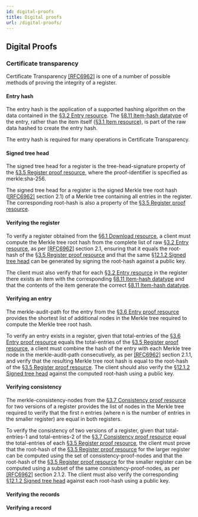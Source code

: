 ```yaml
---
id: digital-proofs
title: Digital proofs
url: /digital-proofs/
---
```


## Digital Proofs

### Certificate transparency

Certificate Transparency <a data-link-type="biblio"
href="#biblio-rfc6962">[RFC6962]</a> is one of a number of possible methods of
proving the integrity of a register.

#### Entry hash

The entry hash is the application of a supported hashing algorithm on the data
contained in the <a href="#entry-resource">§3.2 Entry resource</a>. The <a
href="#item-hash-datatype">§8.11 Item-hash datatype</a> of the entry, rather
than the item itself (<a href="#item-resource">§3.1 Item resource</a>), is
part of the raw data hashed to create the entry hash.

The entry hash is required for many operations in Certificate Transparency.

#### Signed tree head

The signed tree head for a register is the tree-head-signature property of the
<a href="#register-proof-resource">§3.5 Register proof resource</a>, where the
proof-identifier is specified as merkle:sha-256.

The signed tree head for a register is the signed Merkle tree root hash (<a
data-link-type="biblio" href="#biblio-rfc6962">[RFC6962]</a> section 2.1) of a
Merkle tree containing all entries in the register. The corresponding
root-hash is also a property of the <a href="#register-proof-resource">§3.5
Register proof resource</a>.

#### Verifying the register

To verify a register obtained from the <a href="#download">§6.1 Download
resource</a>, a client must compute the Merkle tree root hash from the
complete list of raw <a href="#entry-resource">§3.2 Entry resource</a>, as per
<a data-link-type="biblio" href="#biblio-rfc6962">[RFC6962]</a> section 2.1,
ensuring that it equals the root-hash of the <a
href="#register-proof-resource">§3.5 Register proof resource</a> and that the
same <a href="#signed-tree-head">§12.1.2 Signed tree head</a> can be generated
by signing the root-hash against a public key.

The client must also verify that for each <a href="#entry-resource">§3.2 Entry
resource</a> in the register there exists an item with the corresponding <a
href="#item-hash-datatype">§8.11 Item-hash datatype</a> and that the contents
of the item generate the correct <a href="#item-hash-datatype">§8.11 Item-hash
datatype</a>.

#### Verifying an entry

The merkle-audit-path for the entry from the <a
href="#entry-proof-resource">§3.6 Entry proof resource</a> provides the
shortest list of additional nodes in the Merkle tree required to compute the
Merkle tree root hash.

To verify an entry exists in a register, given that total-entries of the <a
href="#entry-proof-resource">§3.6 Entry proof resource</a> equals the
total-entries of the <a href="#register-proof-resource">§3.5 Register proof
resource</a>, a client must combine the hash of the entry with each Merkle
tree node in the merkle-audit-path consecutively, as per <a
data-link-type="biblio" href="#biblio-rfc6962">[RFC6962]</a> section 2.1.1,
and verify that the resulting Merkle tree root hash is equal to the root-hash
of the <a href="#register-proof-resource">§3.5 Register proof resource</a>.
The client should also verify the <a href="#signed-tree-head">§12.1.2 Signed
tree head</a> against the computed root-hash using a public key.

#### Verifying consistency

The merkle-consistency-nodes from the <a
href="#consistency-proof-resource">§3.7 Consistency proof resource</a> for two
versions of a register provides the list of nodes in the Merkle tree required
to verify that the first n entries (where n is the number of entries in the
smaller register) are equal in both registers.

To verify the consistency of two versions of a register, given that
total-entries-1 and total-entries-2 of the <a
href="#consistency-proof-resource">§3.7 Consistency proof resource</a> equal
the total-entries of each <a href="#register-proof-resource">§3.5 Register
proof resource</a>, the client must prove that the root-hash of the <a
href="#register-proof-resource">§3.5 Register proof resource</a> for the
larger register can be computed using the set of consistency-proof-nodes and
that the root-hash of the <a href="#register-proof-resource">§3.5 Register
proof resource</a> for the smaller register can be computed using a subset of
the same consistency-proof-nodes, as per <a data-link-type="biblio"
href="#biblio-rfc6962">[RFC6962]</a> section 2.1.2. The client must also
verify the corresponding <a href="#signed-tree-head">§12.1.2 Signed tree
head</a> against each root-hash using a public key.

#### Verifying the records

#### Verifying a record


